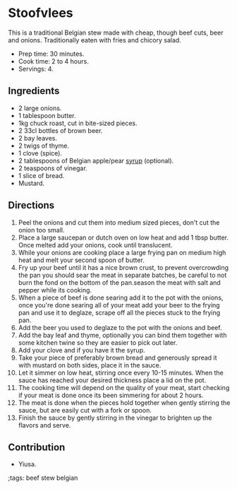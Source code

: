 # Stoofvlees

This is a traditional Belgian stew made with cheap, though beef cuts, beer and
onions.  Traditionally eaten with fries and chicory salad.

- Prep time: 30 minutes.
- Cook time: 2 to 4 hours.
- Servings: 4.

## Ingredients

- 2 large onions.
- 1 tablespoon butter.
- 1kg chuck roast, cut in bite-sized pieces.
- 2 33cl bottles of brown beer.
- 2 bay leaves.
- 2 twigs of thyme.
- 1 clove (spice).
- 2 tablespoons of Belgian apple/pear [syrup](belgian-pear-syrup) (optional).
- 2 teaspoons of vinegar.
- 1 slice of bread.
- Mustard.

## Directions

1. Peel the onions and cut them into medium sized pieces, don't cut the onion
   too small.
2. Place a large saucepan or dutch oven on low heat and add 1 tbsp butter. Once
   melted add your onions, cook until translucent.
3. While your onions are cooking place a large frying pan on medium high heat
   and melt your second spoon of butter.
4. Fry up your beef until it has a nice brown crust, to prevent overcrowding the
   pan you should sear the meat in separate batches, be careful to not burn the
   fond on the bottom of the pan.season the meat with salt and pepper while its
   cooking.
5. When a piece of beef is done searing add it to the pot with the onions, once
   you're done searing all of your meat add your beer to the frying pan and use
   it to deglaze, scrape off all the pieces stuck to the frying pan.
6. Add the beer you used to deglaze to the pot with the onions and beef.
7. Add the bay leaf and thyme, optionally you can bind them together with some
   kitchen twine so they are easier to pick out later.
8. Add your clove and if you have it the syrup.
9. Take your piece of preferably brown bread and generously spread it with
   mustard on both sides, place it in the sauce.
10. Let it simmer on low heat, stirring once every 10-15 minutes. When the sauce
    has reached your desired thickness place a lid on the pot.
11. The cooking time will depend on the quality of your meat, start checking
    if your meat is done once its been simmering for about 2 hours.
12. The meat is done when the pieces hold together when gently stirring the
    sauce, but are easily cut with a fork or spoon.
13. Finish the sauce by gently stirring in the vinegar to brighten up the
    flavors and serve.

## Contribution

- Yiusa.

;tags: beef stew belgian

